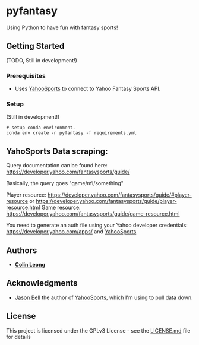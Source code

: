 # pyfantasy

Using Python to have fun with fantasy sports!


## Getting Started
(TODO, Still in development!)

### Prerequisites
* Uses [YahooSports](https://github.com/thorrr/YahooSports) to connect to Yahoo Fantasy Sports API. 

### Setup 
(Still in development!)

```
# setup conda environment.
conda env create -n pyfantasy -f requirements.yml
```




## YahoSports Data scraping: 

Query documentation can be found here: https://developer.yahoo.com/fantasysports/guide/

Basically, the query goes "game/nfl/something"

Player resource: https://developer.yahoo.com/fantasysports/guide/#player-resource  or https://developer.yahoo.com/fantasysports/guide/player-resource.html
Game resource: https://developer.yahoo.com/fantasysports/guide/game-resource.html

You need to generate an auth file using your Yahoo developer credentials: https://developer.yahoo.com/apps/ and [YahooSports](https://github.com/thorrr/YahooSports)

## Authors

* **[Colin Leong]((https://github.com/cdleong))**  

## Acknowledgments
* [Jason Bell](https://github.com/thorrr) the author of [YahooSports](https://github.com/thorrr/YahooSports), which I'm using to pull data down.


## License

This project is licensed under the GPLv3 License - see the [LICENSE.md](LICENSE.md) file for details


